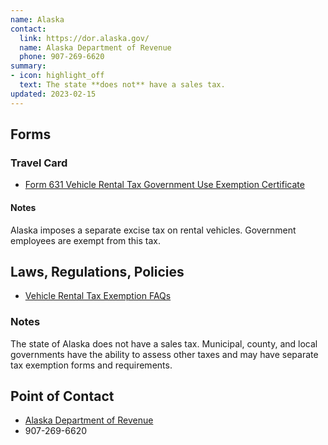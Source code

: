 ```yaml
---
name: Alaska
contact:
  link: https://dor.alaska.gov/
  name: Alaska Department of Revenue
  phone: 907-269-6620
summary:
- icon: highlight_off
  text: The state **does not** have a sales tax.
updated: 2023-02-15
---
```


## Forms

### Travel Card

* [Form 631 Vehicle Rental Tax Government Use Exemption Certificate](http://www.tax.alaska.gov/programs/programs/forms/index.aspx?60255)

#### Notes

Alaska imposes a separate excise tax on rental vehicles. Government employees are exempt from this tax.

## Laws, Regulations, Policies

* [Vehicle Rental Tax Exemption FAQs](https://tax.alaska.gov/programs/programs/help/faq/faq.aspx?60255#section2)

### Notes

The state of Alaska does not have a sales tax. Municipal, county, and local governments have the ability to assess other taxes and may have separate tax exemption forms and requirements.

## Point of Contact
- [Alaska Department of Revenue](https://dor.alaska.gov/)
- 907-269-6620
